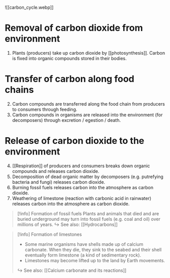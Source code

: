 ![[carbon_cycle.webp]]

# Removal of carbon dioxide from environment
1. Plants (producers) take up carbon dioxide by [[photosynthesis]]. Carbon is <span class="hi-green">fixed into organic compounds</span> stored in their bodies.

# Transfer of carbon along food chains
2. Carbon compounds are transferred along the <span class="hi-blue">food chain</span> from producers to consumers through <span class="hi-blue">feeding</span>.
3. Carbon compounds in organisms are released into the environment (for decomposers) through <span class="hi-blue">excretion / egestion / death</span>.

# Release of carbon dioxide to the environment
4. [[Respiration]] of producers and consumers breaks down organic compounds and releases carbon dioxide.
5. <span class="hi-blue">Decomposition</span> of dead organic matter by decomposers (e.g. putrefying bacteria and fungi) releases carbon dioxide.
6. <span class="hi-blue">Burning fossil fuels</span> releases carbon into the atmosphere as carbon dioxide.
7. <span class="hi-blue">Weathering of limestone</span> (reaction with carbonic acid in rainwater) releases carbon into the atmosphere as carbon dioxide.

> [!info] Formation of fossil fuels
> Plants and animals that died and are buried underground may turn into fossil fuels (e.g. coal and oil) over millions of years.
   ↪️ See also: [[Hydrocarbons]]

> [!info] Formation of limestones
> - Some marine organisms have shells made up of calcium carbonate. When they die, they sink to the seabed and their shell eventually form limestone (a kind of sedimentary rock).
> - Limestones may become lifted up to the land by Earth movements.
> 
> ↪️ See also: [[Calcium carbonate and its reactions]]
